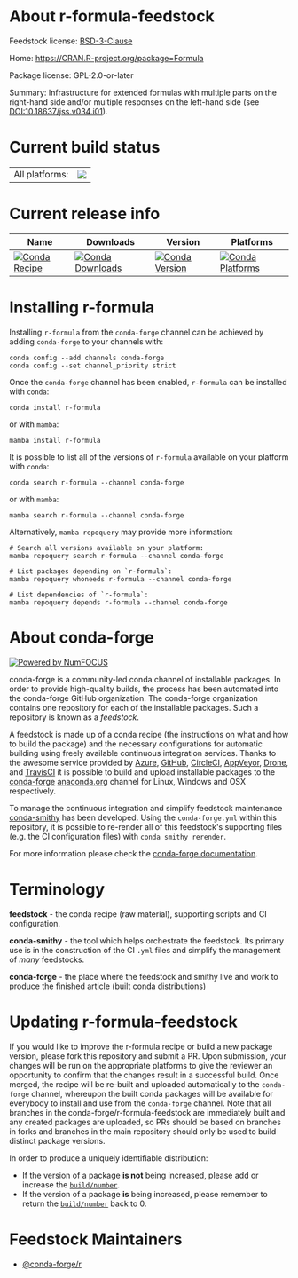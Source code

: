 About r-formula-feedstock
=========================

Feedstock license: [BSD-3-Clause](https://github.com/conda-forge/r-formula-feedstock/blob/main/LICENSE.txt)

Home: https://CRAN.R-project.org/package=Formula

Package license: GPL-2.0-or-later

Summary: Infrastructure for extended formulas with multiple parts on the right-hand side and/or multiple responses on the left-hand side (see <DOI:10.18637/jss.v034.i01>).

Current build status
====================


<table><tr><td>All platforms:</td>
    <td>
      <a href="https://dev.azure.com/conda-forge/feedstock-builds/_build/latest?definitionId=1151&branchName=main">
        <img src="https://dev.azure.com/conda-forge/feedstock-builds/_apis/build/status/r-formula-feedstock?branchName=main">
      </a>
    </td>
  </tr>
</table>

Current release info
====================

| Name | Downloads | Version | Platforms |
| --- | --- | --- | --- |
| [![Conda Recipe](https://img.shields.io/badge/recipe-r--formula-green.svg)](https://anaconda.org/conda-forge/r-formula) | [![Conda Downloads](https://img.shields.io/conda/dn/conda-forge/r-formula.svg)](https://anaconda.org/conda-forge/r-formula) | [![Conda Version](https://img.shields.io/conda/vn/conda-forge/r-formula.svg)](https://anaconda.org/conda-forge/r-formula) | [![Conda Platforms](https://img.shields.io/conda/pn/conda-forge/r-formula.svg)](https://anaconda.org/conda-forge/r-formula) |

Installing r-formula
====================

Installing `r-formula` from the `conda-forge` channel can be achieved by adding `conda-forge` to your channels with:

```
conda config --add channels conda-forge
conda config --set channel_priority strict
```

Once the `conda-forge` channel has been enabled, `r-formula` can be installed with `conda`:

```
conda install r-formula
```

or with `mamba`:

```
mamba install r-formula
```

It is possible to list all of the versions of `r-formula` available on your platform with `conda`:

```
conda search r-formula --channel conda-forge
```

or with `mamba`:

```
mamba search r-formula --channel conda-forge
```

Alternatively, `mamba repoquery` may provide more information:

```
# Search all versions available on your platform:
mamba repoquery search r-formula --channel conda-forge

# List packages depending on `r-formula`:
mamba repoquery whoneeds r-formula --channel conda-forge

# List dependencies of `r-formula`:
mamba repoquery depends r-formula --channel conda-forge
```


About conda-forge
=================

[![Powered by
NumFOCUS](https://img.shields.io/badge/powered%20by-NumFOCUS-orange.svg?style=flat&colorA=E1523D&colorB=007D8A)](https://numfocus.org)

conda-forge is a community-led conda channel of installable packages.
In order to provide high-quality builds, the process has been automated into the
conda-forge GitHub organization. The conda-forge organization contains one repository
for each of the installable packages. Such a repository is known as a *feedstock*.

A feedstock is made up of a conda recipe (the instructions on what and how to build
the package) and the necessary configurations for automatic building using freely
available continuous integration services. Thanks to the awesome service provided by
[Azure](https://azure.microsoft.com/en-us/services/devops/), [GitHub](https://github.com/),
[CircleCI](https://circleci.com/), [AppVeyor](https://www.appveyor.com/),
[Drone](https://cloud.drone.io/welcome), and [TravisCI](https://travis-ci.com/)
it is possible to build and upload installable packages to the
[conda-forge](https://anaconda.org/conda-forge) [anaconda.org](https://anaconda.org/)
channel for Linux, Windows and OSX respectively.

To manage the continuous integration and simplify feedstock maintenance
[conda-smithy](https://github.com/conda-forge/conda-smithy) has been developed.
Using the ``conda-forge.yml`` within this repository, it is possible to re-render all of
this feedstock's supporting files (e.g. the CI configuration files) with ``conda smithy rerender``.

For more information please check the [conda-forge documentation](https://conda-forge.org/docs/).

Terminology
===========

**feedstock** - the conda recipe (raw material), supporting scripts and CI configuration.

**conda-smithy** - the tool which helps orchestrate the feedstock.
                   Its primary use is in the construction of the CI ``.yml`` files
                   and simplify the management of *many* feedstocks.

**conda-forge** - the place where the feedstock and smithy live and work to
                  produce the finished article (built conda distributions)


Updating r-formula-feedstock
============================

If you would like to improve the r-formula recipe or build a new
package version, please fork this repository and submit a PR. Upon submission,
your changes will be run on the appropriate platforms to give the reviewer an
opportunity to confirm that the changes result in a successful build. Once
merged, the recipe will be re-built and uploaded automatically to the
`conda-forge` channel, whereupon the built conda packages will be available for
everybody to install and use from the `conda-forge` channel.
Note that all branches in the conda-forge/r-formula-feedstock are
immediately built and any created packages are uploaded, so PRs should be based
on branches in forks and branches in the main repository should only be used to
build distinct package versions.

In order to produce a uniquely identifiable distribution:
 * If the version of a package **is not** being increased, please add or increase
   the [``build/number``](https://docs.conda.io/projects/conda-build/en/latest/resources/define-metadata.html#build-number-and-string).
 * If the version of a package **is** being increased, please remember to return
   the [``build/number``](https://docs.conda.io/projects/conda-build/en/latest/resources/define-metadata.html#build-number-and-string)
   back to 0.

Feedstock Maintainers
=====================

* [@conda-forge/r](https://github.com/conda-forge/r/)

